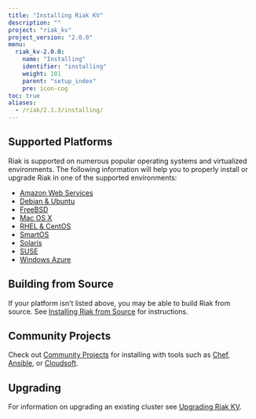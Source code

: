 ```yaml
---
title: "Installing Riak KV"
description: ""
project: "riak_kv"
project_version: "2.0.0"
menu:
  riak_kv-2.0.0:
    name: "Installing"
    identifier: "installing"
    weight: 101
    parent: "setup_index"
    pre: icon-cog
toc: true
aliases:
  - /riak/2.1.3/installing/
---
```


[install aws]: /riak/kv/2.0.0/setup/installing/amazon-web-services
[install debian & ubuntu]: /riak/kv/2.0.0/setup/installing/debian-ubuntu
[install freebsd]: /riak/kv/2.0.0/setup/installing/freebsd
[install mac osx]: /riak/kv/2.0.0/setup/installing/mac-osx
[install rhel & centos]: /riak/kv/2.0.0/setup/installing/rhel-centos
[install smartos]: /riak/kv/2.0.0/setup/installing/smartos
[install solaris]: /riak/kv/2.0.0/setup/installing/solaris
[install suse]: /riak/kv/2.0.0/setup/installing/suse
[install windows azure]: /riak/kv/2.0.0/setup/installing/windows-azure
[install source index]: /riak/kv/2.0.0/setup/installing/source
[community projects]: /community/projects
[upgrade index]: /riak/kv/2.0.0/setup/upgrading

## Supported Platforms

Riak is supported on numerous popular operating systems and virtualized
environments. The following information will help you to
properly install or upgrade Riak in one of the supported environments:

  * [Amazon Web Services][install aws]
  * [Debian & Ubuntu][install debian & ubuntu]
  * [FreeBSD][install freebsd]
  * [Mac OS X][install mac osx]
  * [RHEL & CentOS][install rhel & centos]
  * [SmartOS][install smartos]
  * [Solaris][install solaris]
  * [SUSE][install suse]
  * [Windows Azure][install windows azure]

## Building from Source

If your platform isn’t listed above, you may be able to build Riak from source. See [Installing Riak from Source][install source index] for instructions.

## Community Projects

Check out [Community Projects][community projects] for installing with tools such as [Chef](https://www.chef.io/chef/), [Ansible](http://www.ansible.com/), or [Cloudsoft](http://www.cloudsoftcorp.com/).

## Upgrading

For information on upgrading an existing cluster see [Upgrading Riak KV][upgrade index].
